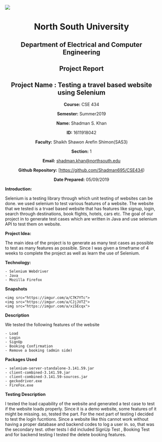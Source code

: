 <p align="center"></p>
<img src="https://imgur.com/a/h4QoDx4">
<div align="center">


# North South University </h5>
##  Department of Electrical and Computer Engineering </h3>

##  Project Report

## Project Name : Testing a travel based website using Selenium

**Course:** CSE 434

**Semester:** Summer2019

**Name:** Shadman S. Khan

**ID:** 1611918042

**Faculty:** Shaikh Shawon Arefin Shimon(SAS3)

**Section:** 1

**Email:** shadman.khan@northsouth.edu

**Github Repository:** [https://github.com/Shadman695/CSE434)

**Date Prepared:** 05/09/2019
</div>



**Introduction:**

Selenium is a testing library through which unit testing of websites can be done. we used selenium to test various features of a website. The website that we tested is a trvael based website that has features like signup, login, search through destinations, book flights, hotels, cars etc. The goal of our project in to generate test cases which are written in Java and use selenium API to test them on website.



**Project Idea:**

The main idea of the project is to generate as many test cases as possible to test as many features as possible. Since I was given a timeframe of 4 weeks to complete the project as well as learn the use of Selenium.



**Technology:**

    - Selenium Webdriver
    - Java
    - Mozilla Firefox

**Snapshots**

	<img src="https://imgur.com/a/C7K7YTc">
	<img src="https://imgur.com/a/CJjJVTZ">
	<img src="https://imgur.com/a/xiSEcqx">

**Description**

We tested the following features of the website

	- Load
	- Login
	- SignUp
	- Booking Confirmation
	- Remove a booking (admin side)

**Packages Used**

	- selenium-server-standalone-3.141.59.jar
	- client-combined-3.141.59.jar
	- client-combined-3.141.59-sources.jar
	- geckodriver.exe
	- FireFox.exe

**Testing Description**

I tested the load capability of the website and generated a test case to test if the website loads properly. Since it is a demo website, some features of it might be missing. so, tested the part. For the next part of testing I decided to test the login fucntions. Since a website like this cannot work without having a proper database and backend codes to log a user in. so, that was the secondary test. other tests I did included SignUp Test , Booking Test and for backend testing I tested the delete booking features.
